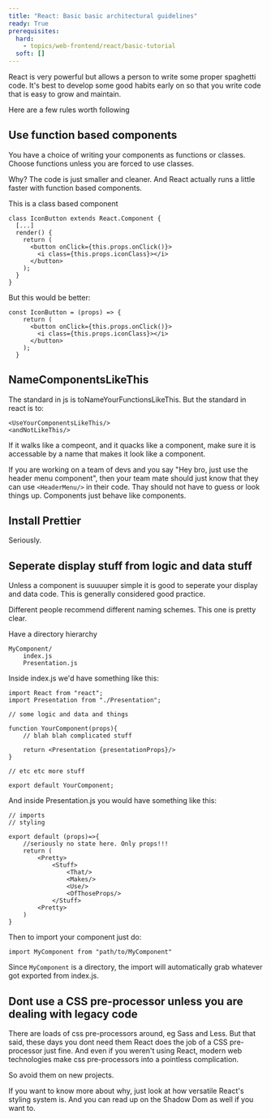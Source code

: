 ```yaml
---
title: "React: Basic basic architectural guidelines"
ready: True
prerequisites:
  hard:
    - topics/web-frontend/react/basic-tutorial
  soft: []
---
```


React is very powerful but allows a person to write some proper spaghetti code. It's best to develop some good habits early on so that you write code that is easy to grow and maintain.

Here are a few rules worth following

## Use function based components

You have a choice of writing your components as functions or classes. Choose functions unless you are forced to use classes.

Why? The code is just smaller and cleaner. And React actually runs a little faster with function based components.

This is a class based component

```
class IconButton extends React.Component {
  [...]
  render() {
    return (
      <button onClick={this.props.onClick()}>
        <i class={this.props.iconClass}></i>
      </button>
    );
  }
}
```

But this would be better:

```
const IconButton = (props) => {
    return (
      <button onClick={this.props.onClick()}>
        <i class={this.props.iconClass}></i>
      </button>
    );
  }
```

## NameComponentsLikeThis

The standard in js is toNameYourFunctionsLikeThis. But the standard in react is to:

```
<UseYourComponentsLikeThis/>
<andNotLikeThis/>
```

If it walks like a compeont, and it quacks like a component, make sure it is accessable by a name that makes it look like a component.

If you are working on a team of devs and you say "Hey bro, just use the header menu component", then your team mate should just know that they can use `<HeaderMenu/>` in their code. Thay should not have to guess or look things up. Components just behave like components.

## Install Prettier

Seriously.

## Seperate display stuff from logic and data stuff

Unless a component is suuuuper simple it is good to seperate your display and data code. This is generally considered good practice.

Different people recommend different naming schemes. This one is pretty clear.

Have a directory hierarchy

```
MyComponent/
    index.js
    Presentation.js
```

Inside index.js we'd have something like this:

```
import React from "react";
import Presentation from "./Presentation";

// some logic and data and things

function YourComponent(props){
    // blah blah complicated stuff

    return <Presentation {presentationProps}/>
}

// etc etc more stuff

export default YourComponent;

```

And inside Presentation.js you would have something like this:

```
// imports
// styling

export default (props)=>{
    //seriously no state here. Only props!!!
    return (
        <Pretty>
            <Stuff>
                <That/>
                <Makes/>
                <Use/>
                <OfThoseProps/>
            </Stuff>
        <Pretty>
    )
}
```

Then to import your component just do:

```
import MyComponent from "path/to/MyComponent"
```

Since `MyComponent` is a directory, the import will automatically grab whatever got exported from index.js.

## Dont use a CSS pre-processor unless you are dealing with legacy code

There are loads of css pre-processors around, eg Sass and Less. But that said, these days you dont need them React does the job of a CSS pre-processor just fine. And even if you weren't using React, modern web technologies make css pre-processors into a pointless complication.

So avoid them on new projects.

If you want to know more about why, just look at how versatile React's styling system is. And you can read up on the Shadow Dom as well if you want to.
